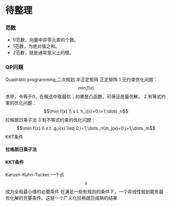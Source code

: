 # 待整理
### 范数
- 0范数，向量中非零元素的个数。
- 1范数，为绝对值之和。
- 2范数，就是通常意义上的模。

### QP问题

Quadratic programming,二次规划
半正定矩阵
正定矩阵
1.无约束优化问题：$$\min f(x)$$
求导，令等于0，在候选中取最优；如果是凸函数，可保证是最优解。
2.有等式约束的优化问题：
$$\min f(x)  \\
s.t. h_i(x)=0;i=1,\dots ,n$$
拉格朗日乘子法
3.有不等式约束的优化问题：
$$\min f(x)  \\
s.t. g_i(x) \leq 0;i=1,\dots ,n\\h_j(x)=0;j=1,\dots ,m$$
KKT条件

#### 拉格朗日乘子法


#### KKT条件

Karush-Kuhn-Tucker:一个点$$x$$成为全局最小值的必要条件
在满足一些有规则的条件下，一个非线性规划能有最优化解的充要条件。这是一个广义化拉格朗日成熟的结果

